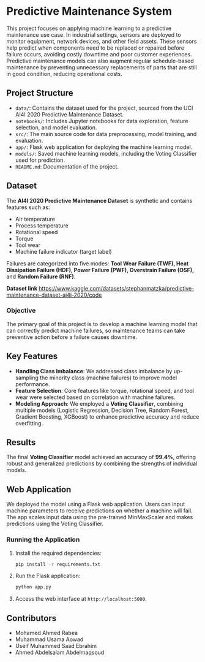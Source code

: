 # Predictive Maintenance System

This project focuses on applying machine learning to a predictive maintenance use case. In industrial settings, sensors are deployed to monitor equipment, network devices, and other field assets. These sensors help predict when components need to be replaced or repaired before failure occurs, avoiding costly downtime and poor customer experiences. Predictive maintenance models can also augment regular schedule-based maintenance by preventing unnecessary replacements of parts that are still in good condition, reducing operational costs.

## Project Structure

- `data/`: Contains the dataset used for the project, sourced from the UCI AI4I 2020 Predictive Maintenance Dataset.
- `notebooks/`: Includes Jupyter notebooks for data exploration, feature selection, and model evaluation.
- `src/`: The main source code for data preprocessing, model training, and evaluation.
- `app/`: Flask web application for deploying the machine learning model.
- `models/`: Saved machine learning models, including the Voting Classifier used for prediction.
- `README.md`: Documentation of the project.

## Dataset

The **AI4I 2020 Predictive Maintenance Dataset** is synthetic and contains features such as:

- Air temperature
- Process temperature
- Rotational speed
- Torque
- Tool wear
- Machine failure indicator (target label)

Failures are categorized into five modes: **Tool Wear Failure (TWF), Heat Dissipation Failure (HDF), Power Failure (PWF), Overstrain Failure (OSF),** and **Random Failure (RNF)**.

**Dataset link**
https://www.kaggle.com/datasets/stephanmatzka/predictive-maintenance-dataset-ai4i-2020/code

### Objective

The primary goal of this project is to develop a machine learning model that can correctly predict machine failures, so maintenance teams can take preventive action before a failure causes downtime.

## Key Features

- **Handling Class Imbalance**: We addressed class imbalance by up-sampling the minority class (machine failures) to improve model performance.
- **Feature Selection**: Core features like torque, rotational speed, and tool wear were selected based on correlation with machine failures.
- **Modeling Approach**: We employed a **Voting Classifier**, combining multiple models (Logistic Regression, Decision Tree, Random Forest, Gradient Boosting, XGBoost) to enhance predictive accuracy and reduce overfitting.

## Results

The final **Voting Classifier** model achieved an accuracy of **99.4%**, offering robust and generalized predictions by combining the strengths of individual models.

## Web Application

We deployed the model using a Flask web application. Users can input machine parameters to receive predictions on whether a machine will fail. The app scales input data using the pre-trained MinMaxScaler and makes predictions using the Voting Classifier.

### Running the Application

1. Install the required dependencies:
    ```bash
    pip install -r requirements.txt
    ```

2. Run the Flask application:
    ```bash
    python app.py
    ```

3. Access the web interface at `http://localhost:5000`.

## Contributors

- Mohamed Ahmed Rabea
- Muhammad Usama Aowad
- Useif Muhammed Saad Ebrahim
- Ahmed Abdelsalam Abdelmaqsoud
